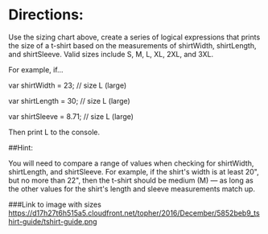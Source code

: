 # Directions:

Use the sizing chart above, create a series of logical expressions that prints the size of a t-shirt based on the measurements of shirtWidth, shirtLength, and shirtSleeve. Valid sizes include S, M, L, XL, 2XL, and 3XL.

For example, if...

var shirtWidth = 23; // size L (large)

var shirtLength = 30; // size L (large)

var shirtSleeve = 8.71; // size L (large)

Then print L to the console.

##Hint:

 You will need to compare a range of values when checking for shirtWidth, shirtLength, and shirtSleeve. For example, if the shirt's width is at least 20", but no more than 22", then the t-shirt should be medium (M) — as long as the other values for the shirt's length and sleeve measurements match up.


 ###Link to image with sizes
 <https://d17h27t6h515a5.cloudfront.net/topher/2016/December/5852beb9_tshirt-guide/tshirt-guide.png>